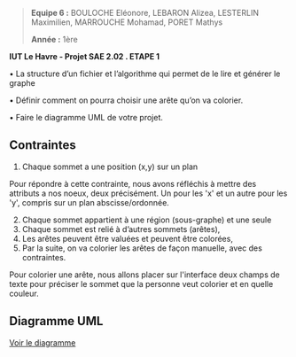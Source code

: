 > **Equipe 6 :** BOULOCHE Eléonore, LEBARON Alizea, LESTERLIN Maximilien, MARROUCHE Mohamad, PORET Mathys
>
> **Année :** 1ère

**IUT Le Havre - Projet SAE 2.02  .  ETAPE 1**

• La structure d’un fichier et l’algorithme qui permet de le lire et générer le graphe
  
• Définir comment on pourra choisir une arête qu’on va colorier.

• Faire le diagramme UML de votre projet.

## Contraintes

1. Chaque sommet a une position (x,y) sur un plan 
 
  Pour répondre à cette contrainte, nous avons réfléchis à mettre des attributs a nos noeux, deux précisément. Un pour les 'x' et un autre pour les 'y', compris sur un plan abscisse/ordonnée.

2. Chaque sommet appartient à une région (sous-graphe) et une seule
3. Chaque sommet est relié à d’autres sommets (arêtes),
4. Les arêtes peuvent être valuées et peuvent être colorées,
5. Par la suite, on va colorier les arêtes de façon manuelle, avec des contraintes.

  Pour colorier une arête, nous allons placer sur l'interface deux champs de texte pour préciser le sommet que la personne veut colorier et en quelle couleur.



## Diagramme UML
[Voir le diagramme](https://cdn.discordapp.com/attachments/1115198371846688848/1115554197346193458/image.png)
